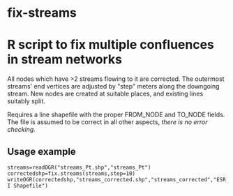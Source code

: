 # fix-streams
<h1>R script to fix multiple confluences in stream networks</h1>
<p>All nodes which have >2 streams flowing to it are corrected. The outermost streams' end vertices are adjusted by "step" meters along the downgoing stream. New nodes are created at suitable places, and existing lines suitably split.</p>
<p>Requires a line shapefile with the proper FROM_NODE and TO_NODE fields. The file is assumed to be correct in all other aspects, <em>there is no error checking</em>.</p>
<h2>Usage example</h2>
<code>streams=readOGR("streams_Pt.shp","streams_Pt")</code><br/>
<code>correctedshp=fix.streams(streams,step=10)</code><br/>
<code>writeOGR(correctedshp,"streams_corrected.shp","streams_corrected","ESRI Shapefile")</code>
